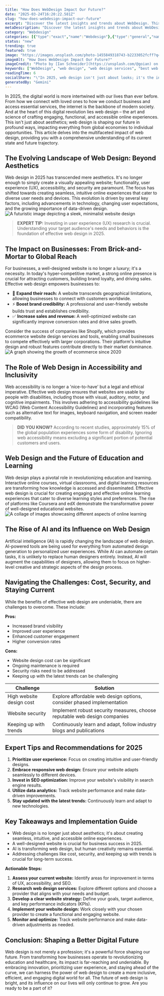 ```yaml
---
title: "How Does WebDesign Impact Our Future?"
date: "2025-03-24T16:20:22.581Z"
slug: "how-does-webdesign-impact-our-future"
excerpt: "Discover the latest insights and trends about WebDesign. This comprehensive guide covers everything you need to know about WebDesign in 2025."
metaDescription: "Discover the latest insights and trends about WebDesign. This comprehensive guide covers everything you need to know about WebDesign in 2025."
category: "Webdesign"
categories: [{"type":"exact","name":"Webdesign"},{"type":"general","name":"Digital Media"},{"type":"medium","name":"User Experience"},{"type":"specific","name":"Interaction Design"},{"type":"niche","name":"Microinteractions"}]
status: "new"
trending: true
featured: true
image: "https://images.unsplash.com/photo-1455849318743-b2233052fcff?q=85&w=1200&fit=max&fm=webp&auto=compress"
imageAlt: "How Does WebDesign Impact Our Future?"
imageCredit: "Photo by [Ian Schneider](https://unsplash.com/@goian) on Unsplash"
keywords: ["WebDesign", "web design", "web design services", "best web design companies", "affordable web design", "learn web design", "website design cost", "responsive web design", "ecommerce website design", "web design portfolio"]
readingTime: 6
socialShare: "\"In 2025, web design isn't just about looks; it's the invisible force shaping our digital future, impacting everything from global commerce to personal education.\""
generatedBy: "Gemini"
---
```




In 2025, the digital world is more intertwined with our lives than ever before.  From how we connect with loved ones to how we conduct business and access essential services, the internet is the backbone of modern society.  And at the heart of this digital revolution lies web design – the art and science of crafting engaging, functional, and accessible online experiences.  This isn't just about aesthetics; web design is shaping our future in profound ways, impacting everything from global economies to individual opportunities. This article delves into the multifaceted impact of web design, providing you with a comprehensive understanding of its current state and future trajectory.

## The Evolving Landscape of Web Design: Beyond Aesthetics

Web design in 2025 has transcended mere aesthetics.  It's no longer enough to simply create a visually appealing website; functionality, user experience (UX), accessibility, and security are paramount.  The focus has shifted towards creating seamless, intuitive online experiences that cater to diverse user needs and devices.  This evolution is driven by several key factors, including advancements in technology, changing user expectations, and the growing importance of data-driven design. ![A futuristic image depicting a sleek, minimalist website design](https://images.unsplash.com/photo-1451187580459-43490279c0fa?q=85&w=1200&fit=max&fm=webp&auto=compress)

> **EXPERT TIP:**  Investing in user experience (UX) research is crucial. Understanding your target audience's needs and behaviors is the foundation of effective web design in 2025.

## The Impact on Businesses: From Brick-and-Mortar to Global Reach

For businesses, a well-designed website is no longer a luxury; it's a necessity.  In today's hyper-competitive market, a strong online presence is crucial for attracting customers, building brand loyalty, and driving sales.  Effective web design empowers businesses to:

* 🔑 **Expand their reach:**  A website transcends geographical limitations, allowing businesses to connect with customers worldwide.
* ⚡ **Boost brand credibility:** A professional and user-friendly website builds trust and establishes credibility.
* ✅ **Increase sales and revenue:**  A well-optimized website can significantly improve conversion rates and drive sales growth.

Consider the success of companies like Shopify, which provides ecommerce website design services and tools, enabling small businesses to compete effectively with larger corporations.  Their platform's intuitive design and robust features contribute directly to their market dominance. ![A graph showing the growth of ecommerce since 2020](https://images.unsplash.com/photo-1484417894907-623942c8ee29?q=85&w=1200&fit=max&fm=webp&auto=compress)

##  The Role of Web Design in Accessibility and Inclusivity

Web accessibility is no longer a 'nice-to-have' but a legal and ethical imperative.  Effective web design ensures that websites are usable by people with disabilities, including those with visual, auditory, motor, and cognitive impairments.  This involves adhering to accessibility guidelines like WCAG (Web Content Accessibility Guidelines) and incorporating features such as alternative text for images, keyboard navigation, and screen reader compatibility.

> **DID YOU KNOW?**  According to recent studies, approximately 15% of the global population experiences some form of disability.  Ignoring web accessibility means excluding a significant portion of potential customers and users.

##  Web Design and the Future of Education and Learning

Web design plays a pivotal role in revolutionizing education and learning.  Interactive online courses, virtual classrooms, and digital learning resources are transforming how knowledge is accessed and disseminated.  Effective web design is crucial for creating engaging and effective online learning experiences that cater to diverse learning styles and preferences.  The rise of platforms like Coursera and edX demonstrate the transformative power of well-designed educational websites. ![A collage of images showcasing different aspects of online learning](https://images.unsplash.com/photo-1517976487492-5750f3195933?q=85&w=1200&fit=max&fm=webp&auto=compress)

## The Rise of AI and its Influence on Web Design

Artificial intelligence (AI) is rapidly changing the landscape of web design.  AI-powered tools are being used for everything from automated design generation to personalized user experiences.  While AI can automate certain tasks, it is unlikely to replace human designers entirely.  Instead, AI will augment the capabilities of designers, allowing them to focus on higher-level creative and strategic aspects of the design process.

##  Navigating the Challenges:  Cost, Security, and Staying Current

While the benefits of effective web design are undeniable, there are challenges to overcome.  These include:

**Pros:**

* Increased brand visibility
* Improved user experience
* Enhanced customer engagement
* Higher conversion rates

**Cons:**

* Website design cost can be significant
* Ongoing maintenance is required
* Security risks need to be addressed
* Keeping up with the latest trends can be challenging

| Challenge          | Solution                                                                  |
|----------------------|--------------------------------------------------------------------------|
| High website design cost | Explore affordable web design options, consider phased implementation      |
| Website security     | Implement robust security measures, choose reputable web design companies   |
| Keeping up with trends | Continuously learn and adapt, follow industry blogs and publications        |

##  Expert Tips and Recommendations for 2025

1. **Prioritize user experience:**  Focus on creating intuitive and user-friendly designs.
2. **Embrace responsive web design:** Ensure your website adapts seamlessly to different devices.
3. **Invest in SEO optimization:**  Improve your website's visibility in search engine results.
4. **Utilize data analytics:** Track website performance and make data-driven improvements.
5. **Stay updated with the latest trends:**  Continuously learn and adapt to new technologies.

##  Key Takeaways and Implementation Guide

* Web design is no longer just about aesthetics; it's about creating seamless, intuitive, and accessible online experiences.
* A well-designed website is crucial for business success in 2025.
* AI is transforming web design, but human creativity remains essential.
* Addressing challenges like cost, security, and keeping up with trends is crucial for long-term success.

**Actionable Steps:**

1. **Assess your current website:** Identify areas for improvement in terms of UX, accessibility, and SEO.
2. **Research web design services:** Explore different options and choose a provider that aligns with your needs and budget.
3. **Develop a clear website strategy:** Define your goals, target audience, and key performance indicators (KPIs).
4. **Implement your website design:** Work closely with your chosen provider to create a functional and engaging website.
5. **Monitor and optimize:** Track website performance and make data-driven adjustments as needed.

## Conclusion:  Shaping a Better Digital Future

Web design is not merely a profession; it's a powerful force shaping our future. From transforming how businesses operate to revolutionizing education and healthcare, its impact is far-reaching and undeniable.  By embracing innovation, prioritizing user experience, and staying ahead of the curve, we can harness the power of web design to create a more inclusive, efficient, and engaging digital world for all.  The future of web design is bright, and its influence on our lives will only continue to grow.  Are you ready to be a part of it?


